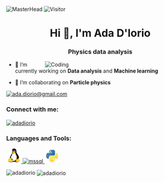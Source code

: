 ![MasterHead](https://img.freepik.com/premium-vector/machine-learning-line-horizontal-banner-vector-ml-technology-linear-illustration_104589-5147.jpg)
![Visitor](https://visitor-badge.laobi.icu/badge?page_id=adadiorio.MAPD-B_Muon_Batch_Analysis)

<h1 align="center">Hi 👋, I'm Ada D'Iorio</h1>
<h3 align="center">Physics data analysis</h3>
<img align="right" alt="Coding" width="400" src="https://cdn.dribbble.com/users/2704414/screenshots/7466903/media/b08ab576316bd4582fef189f471cd9e5.gif">

- 🔭 I’m currently working on **Data analysis** and **Machine learning**

- 👯 I’m collaborating on **Particle physics**


<a href="mailto:ada.diorio@gmail.com">![ada.diorio@gmail.com](https://img.shields.io/badge/Gmail-D14836?style=for-the-badge&logo=gmail&logoColor=white)</a>


<h3 align="left">Connect with me:</h3>
<p align="left">
<a href="https://linkedin.com/in/adadiorio" target="blank"><img align="center" src="https://raw.githubusercontent.com/rahuldkjain/github-profile-readme-generator/master/src/images/icons/Social/linked-in-alt.svg" alt="adadiorio" height="30" width="40" /></a>
</p>


<h3 align="left">Languages and Tools:</h3>
<p align="left"> <a href="https://www.linux.org/" target="_blank" rel="noreferrer"> <img src="https://raw.githubusercontent.com/devicons/devicon/master/icons/linux/linux-original.svg" alt="linux" width="40" height="40"/> </a> <a href="https://www.microsoft.com/en-us/sql-server" target="_blank" rel="noreferrer"> <img src="https://www.svgrepo.com/show/303229/microsoft-sql-server-logo.svg" alt="mssql" width="40" height="40"/> </a> <a href="https://www.python.org" target="_blank" rel="noreferrer"> <img src="https://raw.githubusercontent.com/devicons/devicon/master/icons/python/python-original.svg" alt="python" width="40" height="40"/> </a> </p>

<p><img align="left" src="https://github-readme-stats.vercel.app/api/top-langs?username=adadiorio&show_icons=true&locale=en&layout=compact" alt="adadiorio" /></p>

<p>&nbsp;<img align="center" src="https://github-readme-stats.vercel.app/api?username=adadiorio&show_icons=true&locale=en" alt="adadiorio" /></p>
